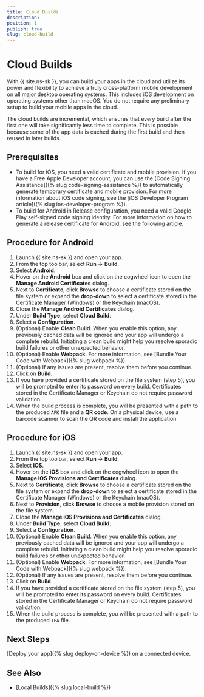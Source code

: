 ```yaml
---
title: Cloud Builds
description: 
position: 1
publish: true
slug: cloud-build
---
```


# Cloud Builds

With {{ site.ns-sk }}, you can build your apps in the cloud and utilize its power and flexibility to achieve a truly cross-platform mobile development on all major desktop operating systems. This includes iOS development on operating systems other than macOS. You do not require any preliminary setup to build your mobile apps in the cloud.

The cloud builds are incremental, which ensures that every build after the first one will take significantly less time to complete. This is possible because some of the app data is cached during the first build and then reused in later builds. 

## Prerequisites

* To build for iOS, you need a valid certificate and mobile provision. If you have a Free Apple Developer account, you can use the [Code Signing Assistance]({% slug code-signing-assistance %}) to automatically generate temporary certificate and mobile provision. For more information about iOS code signing, see the [iOS Developer Program article]({% slug ios-developer-program %}).
* To build for Android in Release configuration, you need a valid Google Play self-signed code signing identity. For more information on how to generate a release certificate for Android, see the following [article](https://docs.nativescript.org/publishing/publishing-android-apps#certificates).

## Procedure for Android

1. Launch {{ site.ns-sk }} and open your app.
1. From the top toolbar, select **Run** &#8594; **Build**.
1. Select **Android**.
1. Hover on the **Android** box and click on the cogwheel icon to open the **Manage Android Certificates** dialog. 
1. Next to **Certificate**, click **Browse** to choose a certificate stored on the file system or expand the **drop-down** to select a certificate stored in the Certificate Manager (Windows) or the Keychain (macOS).
1. Close the **Manage Android Certificates** dialog.
1. Under **Build Type**, select **Cloud Build**.
1. Select a **Configuration**.
1. (Optional) Enable **Clean Build**. When you enable this option, any previously cached data will be ignored and your app will undergo a complete rebuild. Initiating a clean build might help you resolve sporadic build failures or other unexpected behavior. 
1. (Optional) Enable **Webpack**. For more information, see [Bundle Your Code with Webpack]({% slug webpack %}). 
1. (Optional) If any issues are present, resolve them before you continue.
1. Click on **Build**.
1. If you have provided a certificate stored on the file system (step 5), you will be prompted to enter its password on every build. Certificates stored in the Certificate Manager or Keychain do not require password validation. 
1. When the build process is complete, you will be presented with a path to the produced `APK` file and a **QR code**. On a physical device, use a barcode scanner to scan the QR code and install the application. 

## Procedure for iOS

1. Launch {{ site.ns-sk }} and open your app.
1. From the top toolbar, select **Run** &#8594; **Build**.
1. Select **iOS**.
1. Hover on the **iOS** box and click on the cogwheel icon to open the **Manage iOS Provisions and Certificates** dialog. 
1. Next to **Certificate**, click **Browse** to choose a certificate stored on the file system or expand the **drop-down** to select a certificate stored in the Certificate Manager (Windows) or the Keychain (macOS).
1. Next to **Provision**, click **Browse** to choose a mobile provision stored on the file system.
1. Close the **Manage iOS Provisions and Certificates** dialog.
1. Under **Build Type**, select **Cloud Build**.
1. Select a **Configuration**.
1. (Optional) Enable **Clean Build**. When you enable this option, any previously cached data will be ignored and your app will undergo a complete rebuild. Initiating a clean build might help you resolve sporadic build failures or other unexpected behavior. 
1. (Optional) Enable **Webpack**. For more information, see [Bundle Your Code with Webpack]({% slug webpack %}). 
1. (Optional) If any issues are present, resolve them before you continue.
1. Click on **Build**.
1. If you have provided a certificate stored on the file system (step 5), you will be prompted to enter its password on every build. Certificates stored in the Certificate Manager or Keychain do not require password validation. 
1. When the build process is complete, you will be presented with a path to the produced `IPA` file.

## Next Steps

[Deploy your app]({% slug deploy-on-device %}) on a connected device.

## See Also

* [Local Builds]({% slug local-build %})